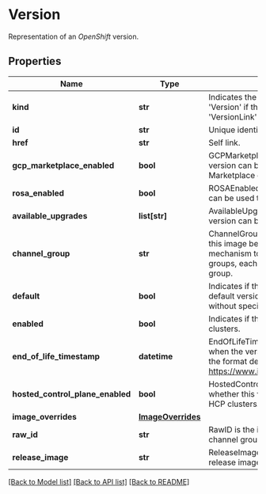 # Version

Representation of an _OpenShift_ version.
## Properties
Name | Type | Description | Notes
------------ | ------------- | ------------- | -------------
**kind** | **str** | Indicates the type of this object. Will be &#39;Version&#39; if this is a complete object or &#39;VersionLink&#39; if it is just a link. | [optional] 
**id** | **str** | Unique identifier of the object. | [optional] 
**href** | **str** | Self link. | [optional] 
**gcp_marketplace_enabled** | **bool** | GCPMarketplaceEnabled indicates if this version can be used to create GCP Marketplace clusters. | [optional] 
**rosa_enabled** | **bool** | ROSAEnabled indicates whether this version can be used to create ROSA clusters. | [optional] 
**available_upgrades** | **list[str]** | AvailableUpgrades is the list of versions this version can be upgraded to. | [optional] 
**channel_group** | **str** | ChannelGroup is the name of the group where this image belongs. ChannelGroup is a mechanism to partition the images to different groups, each image belongs to only a single group. | [optional] 
**default** | **bool** | Indicates if this should be selected as the default version when a cluster is created without specifying explicitly the version. | [optional] 
**enabled** | **bool** | Indicates if this version can be used to create clusters. | [optional] 
**end_of_life_timestamp** | **datetime** | EndOfLifeTimestamp is the date and time when the version will get to End of Life, using the format defined in https://www.ietf.org/rfc/rfc3339.txt[RC3339]. | [optional] 
**hosted_control_plane_enabled** | **bool** | HostedControlPlaneEnabled indicates whether this version can be used to create HCP clusters. | [optional] 
**image_overrides** | [**ImageOverrides**](ImageOverrides.md) |  | [optional] 
**raw_id** | **str** | RawID is the id of the version - without channel group and prefix. | [optional] 
**release_image** | **str** | ReleaseImage contains the URI of Openshift release image. | [optional] 

[[Back to Model list]](../README.md#documentation-for-models) [[Back to API list]](../README.md#documentation-for-api-endpoints) [[Back to README]](../README.md)


